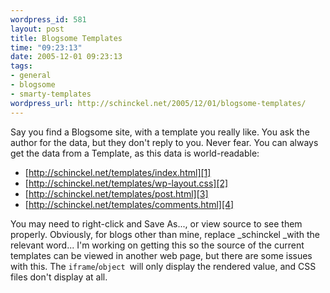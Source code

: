 ```yaml
--- 
wordpress_id: 581
layout: post
title: Blogsome Templates
time: "09:23:13"
date: 2005-12-01 09:23:13
tags: 
- general
- blogsome
- smarty-templates
wordpress_url: http://schinckel.net/2005/12/01/blogsome-templates/
---
```

Say you find a Blogsome site, with a template you really like. You ask the author for the data, but they don't reply to you. Never fear. You can always get the data from a Template, as this data is world-readable: 

  * [http://schinckel.net/templates/index.html][1]
  * [http://schinckel.net/templates/wp-layout.css][2]
  * [http://schinckel.net/templates/post.html][3]
  * [http://schinckel.net/templates/comments.html][4]

You may need to right-click and Save As..., or view source to see them properly. Obviously, for blogs other than mine, replace _schinckel _with the relevant word... I'm working on getting this so the source of the current templates can be viewed in another web page, but there are some issues with this. The `iframe`/`object `will only display the rendered value, and CSS files don't display at all. 

   [1]: http://schinckel.net/templates/index.html
   [2]: http://schinckel.net/templates/wp-layout.css
   [3]: http://schinckel.net/templates/post.html
   [4]: http://schinckel.net/templates/comments.html

